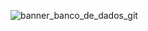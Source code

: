 ![banner_banco_de_dados_git](https://github.com/guilhermeralves/banco_de_dados/assets/54563385/b2bc7324-be7f-4207-bfa2-3ff1b2daf746)

